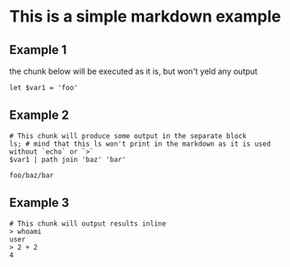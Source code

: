 # This is a simple markdown example

## Example 1

the chunk below will be executed as it is, but won't yeld any output

```nu
let $var1 = 'foo'
```

## Example 2

```nu
# This chunk will produce some output in the separate block
ls; # mind that this ls won't print in the markdown as it is used without `echo` or `>`
$var1 | path join 'baz' 'bar'
```
```numd-output
foo/baz/bar
```

## Example 3

```nu
# This chunk will output results inline
> whoami
user
> 2 + 2
4
```
